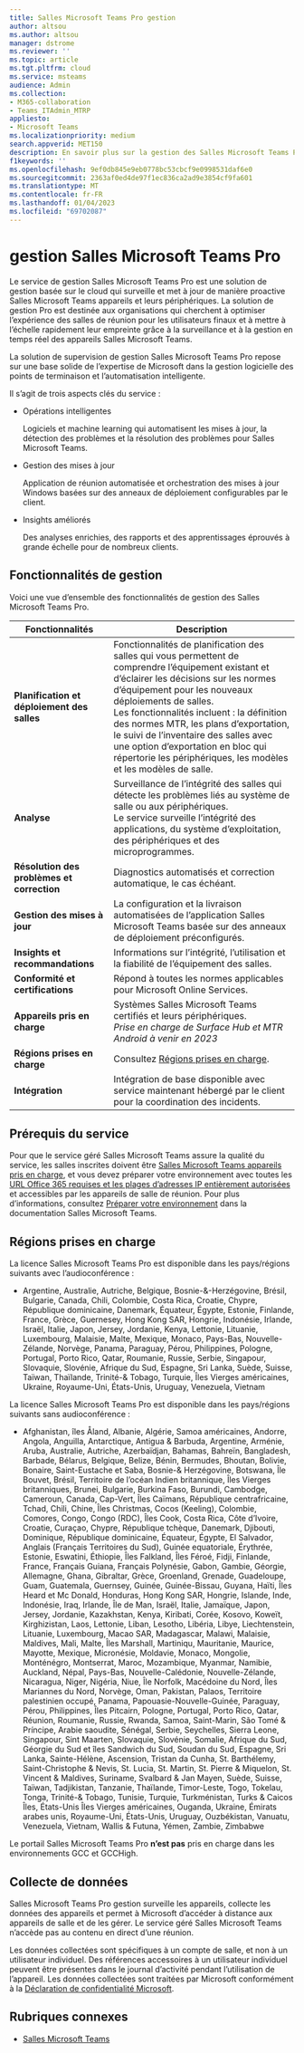 ```yaml
---
title: Salles Microsoft Teams Pro gestion
author: altsou
ms.author: altsou
manager: dstrome
ms.reviewer: ''
ms.topic: article
ms.tgt.pltfrm: cloud
ms.service: msteams
audience: Admin
ms.collection:
- M365-collaboration
- Teams_ITAdmin_MTRP
appliesto:
- Microsoft Teams
ms.localizationpriority: medium
search.appverid: MET150
description: En savoir plus sur la gestion des Salles Microsoft Teams Pro.
f1keywords: ''
ms.openlocfilehash: 9ef0db845e9eb0778bc53cbcf9e0998531daf6e0
ms.sourcegitcommit: 2363af0ed4de97f1ec836ca2ad9e3854cf9fa601
ms.translationtype: MT
ms.contentlocale: fr-FR
ms.lasthandoff: 01/04/2023
ms.locfileid: "69702087"
---
```

# <a name="microsoft-teams-rooms-pro-management"></a>gestion Salles Microsoft Teams Pro

Le service de gestion Salles Microsoft Teams Pro est une solution de gestion basée sur le cloud qui surveille et met à jour de manière proactive Salles Microsoft Teams appareils et leurs périphériques. La solution de gestion Pro est destinée aux organisations qui cherchent à optimiser l’expérience des salles de réunion pour les utilisateurs finaux et à mettre à l’échelle rapidement leur empreinte grâce à la surveillance et à la gestion en temps réel des appareils Salles Microsoft Teams. 

La solution de supervision de gestion Salles Microsoft Teams Pro repose sur une base solide de l’expertise de Microsoft dans la gestion logicielle des points de terminaison et l’automatisation intelligente. 


Il s’agit de trois aspects clés du service :  

- Opérations intelligentes  

   Logiciels et machine learning qui automatisent les mises à jour, la détection des problèmes et la résolution des problèmes pour Salles Microsoft Teams.  

- Gestion des mises à jour  

   Application de réunion automatisée et orchestration des mises à jour Windows basées sur des anneaux de déploiement configurables par le client.

- Insights améliorés  

   Des analyses enrichies, des rapports et des apprentissages éprouvés à grande échelle pour de nombreux clients.  


## <a name="management-capabilities"></a>Fonctionnalités de gestion

Voici une vue d’ensemble des fonctionnalités de gestion des Salles Microsoft Teams Pro.

|Fonctionnalités  |Description  |
|---------|---------|
|**Planification et déploiement des salles**   |Fonctionnalités de planification des salles qui vous permettent de comprendre l’équipement existant et d’éclairer les décisions sur les normes d’équipement pour les nouveaux déploiements de salles. <br> Les fonctionnalités incluent : la définition des normes MTR, les plans d’exportation, le suivi de l’inventaire des salles avec une option d’exportation en bloc qui répertorie les périphériques, les modèles et les modèles de salle.        |
|**Analyse**  |Surveillance de l’intégrité des salles qui détecte les problèmes liés au système de salle ou aux périphériques. <br> Le service surveille l’intégrité des applications, du système d’exploitation, des périphériques et des microprogrammes.         |
|**Résolution des problèmes et correction**  |Diagnostics automatisés et correction automatique, le cas échéant.         |
|**Gestion des mises à jour**    |La configuration et la livraison automatisées de l’application Salles Microsoft Teams basée sur des anneaux de déploiement préconfigurés.         |
|**Insights et recommandations**     |Informations sur l’intégrité, l’utilisation et la fiabilité de l’équipement des salles.         |
|**Conformité et certifications**   |Répond à toutes les normes applicables pour Microsoft Online Services.         |
|**Appareils pris en charge**    |Systèmes Salles Microsoft Teams certifiés et leurs périphériques.<br>*Prise en charge de Surface Hub et MTR Android à venir en 2023*        |
|**Régions prises en charge**    |Consultez [Régions prises en charge](#supported-regions).        |
|**Intégration**    |Intégration de base disponible avec service maintenant hébergé par le client pour la coordination des incidents.         |

## <a name="service-prerequisites"></a>Prérequis du service

Pour que le service géré Salles Microsoft Teams assure la qualité du service, les salles inscrites doivent être [Salles Microsoft Teams appareils pris en charge](requirements.md#hardware-requirements), et vous devez préparer votre environnement avec toutes les [URL Office 365 requises et les plages d’adresses IP entièrement autorisées](/office365/enterprise/urls-and-ip-address-ranges) et accessibles par les appareils de salle de réunion. Pour plus d’informations, consultez [Préparer votre environnement](rooms-prep.md) dans la documentation Salles Microsoft Teams.

## <a name="supported-regions"></a>Régions prises en charge

La licence Salles Microsoft Teams Pro est disponible dans les pays/régions suivants avec l’audioconférence :

- Argentine, Australie, Autriche, Belgique, Bosnie-&-Herzégovine, Brésil, Bulgarie, Canada, Chili, Colombie, Costa Rica, Croatie, Chypre, République dominicaine, Danemark, Équateur, Égypte, Estonie, Finlande, France, Grèce, Guernesey, Hong Kong SAR, Hongrie, Indonésie, Irlande, Israël, Italie, Japon, Jersey, Jordanie, Kenya, Lettonie, Lituanie, Luxembourg, Malaisie, Malte, Mexique, Monaco, Pays-Bas, Nouvelle-Zélande, Norvège, Panama, Paraguay, Pérou, Philippines,  Pologne, Portugal, Porto Rico, Qatar, Roumanie, Russie, Serbie, Singapour, Slovaquie, Slovénie, Afrique du Sud, Espagne, Sri Lanka, Suède, Suisse, Taïwan, Thaïlande, Trinité-& Tobago, Turquie, Îles Vierges américaines, Ukraine, Royaume-Uni, États-Unis, Uruguay, Venezuela, Vietnam

La licence Salles Microsoft Teams Pro est disponible dans les pays/régions suivants sans audioconférence :

- Afghanistan, îles Åland, Albanie, Algérie, Samoa américaines, Andorre, Angola, Anguilla, Antarctique, Antigua & Barbuda, Argentine, Arménie, Aruba, Australie, Autriche, Azerbaïdjan, Bahamas, Bahreïn, Bangladesh, Barbade, Bélarus, Belgique, Belize, Bénin, Bermudes, Bhoutan, Bolivie, Bonaire, Saint-Eustache et Saba, Bosnie-& Herzégovine, Botswana, Île Bouvet, Brésil, Territoire de l’océan Indien britannique, Îles Vierges britanniques, Brunei, Bulgarie, Burkina Faso, Burundi, Cambodge,  Cameroun, Canada, Cap-Vert, Îles Caïmans, République centrafricaine, Tchad, Chili, Chine, Îles Christmas, Cocos (Keeling), Colombie, Comores, Congo, Congo (RDC), Îles Cook, Costa Rica, Côte d’Ivoire, Croatie, Curaçao, Chypre, République tchèque, Danemark, Djibouti, Dominique, République dominicaine, Équateur, Égypte, El Salvador, Anglais (Français Territoires du Sud), Guinée equatoriale, Érythrée, Estonie, Eswatini, Éthiopie, Îles Falkland, Îles Féroé, Fidji,  Finlande, France, Français Guiana, Français Polynésie, Gabon, Gambie, Géorgie, Allemagne, Ghana, Gibraltar, Grèce, Groenland, Grenade, Guadeloupe, Guam, Guatemala, Guernsey, Guinée, Guinée-Bissau, Guyana, Haïti, Îles Heard et Mc Donald, Honduras, Hong Kong SAR, Hongrie, Islande, Inde, Indonésie, Iraq, Irlande, Île de Man, Israël, Italie, Jamaïque, Japon, Jersey, Jordanie, Kazakhstan, Kenya, Kiribati, Corée, Kosovo,  Koweït, Kirghizistan, Laos, Lettonie, Liban, Lesotho, Libéria, Libye, Liechtenstein, Lituanie, Luxembourg, Macao SAR, Madagascar, Malawi, Malaisie, Maldives, Mali, Malte, Îles Marshall, Martiniqu, Mauritanie, Maurice, Mayotte, Mexique, Micronésie, Moldavie, Monaco, Mongolie, Monténégro, Montserrat, Maroc, Mozambique, Myanmar, Namibie, Auckland, Népal, Pays-Bas, Nouvelle-Calédonie, Nouvelle-Zélande, Nicaragua, Niger, Nigéria, Niue, Île Norfolk, Macédoine du Nord, Îles Mariannes du Nord, Norvège,  Oman, Pakistan, Palaos, Territoire palestinien occupé, Panama, Papouasie-Nouvelle-Guinée, Paraguay, Pérou, Philippines, Îles Pitcairn, Pologne, Portugal, Porto Rico, Qatar, Réunion, Roumanie, Russie, Rwanda, Samoa, Saint-Marin, São Tomé & Príncipe, Arabie saoudite, Sénégal, Serbie, Seychelles, Sierra Leone, Singapour, Sint Maarten, Slovaquie, Slovénie, Somalie, Afrique du Sud, Géorgie du Sud et îles Sandwich du Sud,  Soudan du Sud, Espagne, Sri Lanka, Sainte-Hélène, Ascension, Tristan da Cunha, St. Barthélemy, Saint-Christophe & Nevis, St. Lucia, St. Martin, St. Pierre & Miquelon, St. Vincent & Maldives, Suriname, Svalbard & Jan Mayen, Suède, Suisse, Taïwan, Tadjikistan, Tanzanie, Thaïlande, Timor-Leste, Togo, Tokelau, Tonga, Trinité-& Tobago, Tunisie, Turquie, Turkménistan, Turks & Caicos Îles, États-Unis  Îles Vierges américaines, Ouganda, Ukraine, Émirats arabes unis, Royaume-Uni, États-Unis, Uruguay, Ouzbékistan, Vanuatu, Venezuela, Vietnam, Wallis & Futuna, Yémen, Zambie, Zimbabwe

Le portail Salles Microsoft Teams Pro **n’est pas** pris en charge dans les environnements GCC et GCCHigh.

## <a name="data-collection"></a>Collecte de données

Salles Microsoft Teams Pro gestion surveille les appareils, collecte les données des appareils et permet à Microsoft d’accéder à distance aux appareils de salle et de les gérer. Le service géré Salles Microsoft Teams n’accède pas au contenu en direct d’une réunion.

Les données collectées sont spécifiques à un compte de salle, et non à un utilisateur individuel. Des références accessoires à un utilisateur individuel peuvent être présentes dans le journal d’activité pendant l’utilisation de l’appareil. Les données collectées sont traitées par Microsoft conformément à la [Déclaration de confidentialité Microsoft](https://aka.ms/privacy).  

## <a name="related-topics"></a>Rubriques connexes

- [Salles Microsoft Teams](https://rooms.microsoft.com)
